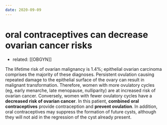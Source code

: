 ```yaml
---
date: 2020-09-09
---
```


# oral contraceptives can decrease ovarian cancer risks

- related: [[OBGYN]]

The lifetime risk of ovarian malignancy is 1.4%; epithelial ovarian carcinoma comprises the majority of these diagnoses.  Persistent ovulation causing repeated damage to the epithelial surface of the ovary can result in malignant transformation.  Therefore, women with more ovulatory cycles (eg, early menarche, late menopause, nulliparity) are at increased risk of ovarian cancer.  Conversely, women with fewer ovulatory cycles have a **decreased risk of ovarian cancer**.  In this patient, **combined oral contraceptives** provide contraception and **prevent ovulation**.  In addition, oral contraceptives may suppress the formation of future cysts, although they will not aid in the regression of the cyst already present.
